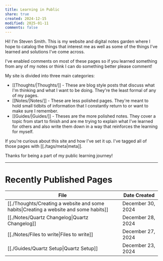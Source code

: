 ```yaml
---
title: Learning in Public
share: true
created: 2024-12-15
modified: 2025-01-11
comments: false
---
```


Hi! I'm Steven Smith. This is my website and digital notes garden where I hope to catalog the things that interest me as well as some of the things I've learned and solutions I've come across.

I've enabled comments on most of these pages so if you learned something from any of my notes or think I can do something better please comment!

My site is divided into three main categories:
- [[Thoughts/|Thoughts/]] - These are blog style posts that discuss what I'm thinking and what I want to be doing. They're the least formal of any of my pages.
- [[Notes/|Notes/]] - These are less polished pages. They're meant to hold small tidbits of information that I constantly return to or want to make sure I remember.
- [[Guides/|Guides/]]  - Theses are the more polished notes. They cover a topic from start to finish and are me trying to explain what I've learned for others and also write them down in a way that reinforces the learning for myself.

If you're curious about this site and how I've set it up. I've tagged all of those pages with [[./tags/meta|meta]]. 

Thanks for being a part of my public learning journey!




---
# Recently Published Pages
| File                                                                                   | Date Created      |
| -------------------------------------------------------------------------------------- | ----------------- |
| [[./Thoughts/Creating a website and some habits\|Creating a website and some habits]] | December 30, 2024 |
| [[./Notes/Quartz Changelog\|Quartz Changelog]]                                        | December 28, 2024 |
| [[./Notes/Files to write\|Files to write]]                                            | December 27, 2024 |
| [[./Guides/Quartz Setup\|Quartz Setup]]                                               | December 23, 2024 |

